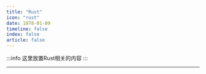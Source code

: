 ```yaml
---
title: "Rust"
icon: "rust"
date: 1978-01-09
timeline: false
index: false
article: false
---
```


:::info
这里放置Rust相关的内容
:::

--- 
<AutoCatalog />